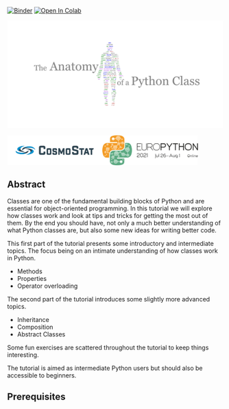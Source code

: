 [![Binder](https://mybinder.org/badge_logo.svg)](https://mybinder.org/v2/gh/sfarrens/The-Anatomy-of-a-Python-Class/HEAD)
[![Open In Colab](https://colab.research.google.com/assets/colab-badge.svg)](https://colab.research.google.com/github/sfarrens/The-Anatomy-of-a-Python-Class)


<img src="./images/logo.jpg">

<a href="http://www.cosmostat.org/" target="_blank"><img src="./images/cosmostat_logo.jpg" height=70></a><a href="https://ep2021.europython.eu/talks/BivGxE9-the-anatomy-of-a-python-class/" target="_blank"><img src="./images/europython_2021_logo.jpg" height=70></a>

## Abstract

Classes are one of the fundamental building blocks of Python and are essential for object-oriented programming. In this tutorial we will explore how classes work and look at tips and tricks for getting the most out of them. By the end you should have, not only a much better understanding of what Python classes are, but also some new ideas for writing better code.

This first part of the tutorial presents some introductory and intermediate topics. The focus being on an intimate understanding of how classes work in Python.
- Methods
- Properties
- Operator overloading

The second part of the tutorial introduces some slightly more advanced topics.
- Inheritance
- Composition
- Abstract Classes

Some fun exercises are scattered throughout the tutorial to keep things interesting.

The tutorial is aimed as intermediate Python users but should also be accessible to beginners.

## Prerequisites
